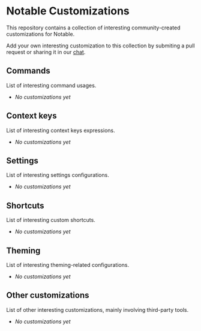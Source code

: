 # Notable Customizations

This repository contains a collection of interesting community-created customizations for Notable.

Add your own interesting customization to this collection by submiting a pull request or sharing it in our [chat](https://chat.notable.app).

## Commands

List of interesting command usages.

- _No customizations yet_

## Context keys

List of interesting context keys expressions.

- _No customizations yet_

## Settings

List of interesting settings configurations.

- _No customizations yet_

## Shortcuts

List of interesting custom shortcuts.

- _No customizations yet_

## Theming

List of interesting theming-related configurations.

- _No customizations yet_

## Other customizations

List of other interesting customizations, mainly involving third-party tools.

- _No customizations yet_
